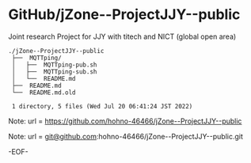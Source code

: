 # GitHub/jZone--ProjectJJY--public

Joint research Project for JJY with titech and NICT (global open area)

    ./jZone--ProjectJJY--public
     ├──  MQTTping/
     │   ├──  MQTTping-pub.sh
     │   ├──  MQTTping-sub.sh
     │   └──  README.md
     ├──  README.md
     └──  README.md.old
     
     1 directory, 5 files (Wed Jul 20 06:41:24 JST 2022)


Note: url = https://github.com/hohno-46466/jZone--ProjectJJY--public

Note: url = git@github.com:hohno-46466/jZone--ProjectJJY--public.git

-EOF-
